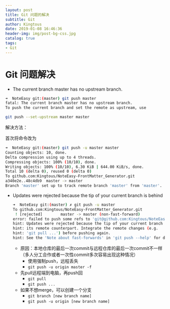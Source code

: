 ```yaml
---
layout: post
title: Git 问题的解决
subtitle: Git
author: Kingtous
date: 2019-01-08 16:46:36
header-img: img/post-bg-css.jpg
catalog: true
tags:
- Git
---
```


# Git 问题解决

- The current branch master has no upstream branch.

```bash
➜  NoteEasy git:(master) git push master
fatal: The current branch master has no upstream branch.
To push the current branch and set the remote as upstream, use

git push --set-upstream master master
```



解决方法：

首次将命令改为

```bash
➜  NoteEasy git:(master) git push -u master master
Counting objects: 10, done.
Delta compression using up to 4 threads.
Compressing objects: 100% (10/10), done.
Writing objects: 100% (10/10), 6.30 KiB | 644.00 KiB/s, done.
Total 10 (delta 0), reused 0 (delta 0)
To github.com:Kingtous/NoteEasy-FrontMatter_Generator.git
a340e2e..48c4db9  master -> master
Branch 'master' set up to track remote branch 'master' from 'master'.
```



- Updates were rejected because the tip of your current branch is behind

  ```bash
  ➜  NoteEasy git:(master) ✗ git push -u master
  To github.com:Kingtous/NoteEasy-FrontMatter_Generator.git
   ! [rejected]        master -> master (non-fast-forward)
  error: failed to push some refs to 'git@github.com:Kingtous/NoteEasy-FrontMatter_Generator.git'
  hint: Updates were rejected because the tip of your current branch is behind
  hint: its remote counterpart. Integrate the remote changes (e.g.
  hint: 'git pull ...') before pushing again.
  hint: See the 'Note about fast-forwards' in 'git push --help' for details.
  ```

  - 原因：本地仓库的最后一次commit与远程仓库的最后一次commit不一样（多人分工合作或者一次性commit多次容易出现这种情况）
    - 使用强制push，远程丢失
    - ```git push -u origin master -f ```
  - 先pull远程端到电脑，再push回
    - ```git pull```
    - ```git push ...```
  - 如果不想merge，可以创建一个分支
    - ```git branch [new branch name]```
    - ```git push -u origin [new branch name]```

